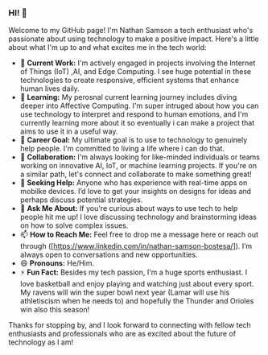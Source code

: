 ### HI! 👋

Welcome to my GitHub page! I'm Nathan Samson a tech enthusiast who's passionate about using technology to make a positive impact. Here's a little about what I'm up to and what excites me in the tech world:

- 🔭 **Current Work:** I'm actively engaged in projects involving the Internet of Things (IoT) ,AI, and Edge Computing. I see huge potential in these technologies to create responsive, efficient systems that enhance human lives daily.
- 🌱 **Learning:** My perosnal current learning journey includes diving deeper into Affective Computing. I'm super intruged about how you can use technology to interpret and respond to human emotions, and I'm currently learning more about it so eventually i can make a project that aims to use it in a useful way.
- 💼 **Career Goal:** My ultimate goal is to use to technology to genuinely help people. I'm committed to living a life where i can do that.
- 👯 **Collaboration:** I'm always looking for like-minded individuals or teams working on innovative AI, IoT, or machine learning projects. If you're on a similar path, let's connect and collaborate to make something great!
- 🤔 **Seeking Help:** Anyone who has experience with real-time apps on mobilke devices. I’d love to get your insights on designs for ideas and perhaps discuss potential strategies.
- 💬 **Ask Me About:** If you're curious about ways to use tech to help people hit me up! I love discussing technology and brainstorming ideas on how to solve complex issues.
- 📫 **How to Reach Me:** Feel free to drop me a message here or reach out through ([https://www.linkedin.com/in/nathan-samson-bostesa/]). I’m always open to conversations and new opportunities.
- 😄 **Pronouns:** He/Him.
- ⚡ **Fun Fact:** Besides my tech passion, I'm a huge sports enthusiast. I love basketball and enjoy playing and watching just about every sport. My ravens will win the super bowl next year (Lamar will use his athletiscism when he needs to) and hopefully the Thunder and Orioles win also this season!

Thanks for stopping by, and I look forward to connecting with fellow tech enthusiasts and professionals who are as excited about the future of technology as I am!
